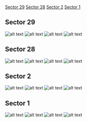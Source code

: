 [Sector 29](#sector29)
[Sector 28](#sector28)
[Sector 2](#sector2)
[Sector 1](#sector1)

<a name = "sector29"></a>
## Sector 29
![alt text](/tt/HATS-68_Sector_29/HATS-68_Sector_29_a_TimeSeries.png)
![alt text](/tt/HATS-68_Sector_29/HATS-68_Sector_29_b_FoldedLightCurve.png)
![alt text](/tt/HATS-68_Sector_29/HATS-68_Sector_29_b_IndividualTransitsWithFit.png)
![alt text](/tt/HATS-68_Sector_29/HATS-68_Sector_29_c_TimingResiduals.png)

<a name = "sector28"></a>
## Sector 28
![alt text](/tt/HATS-68_Sector_28/HATS-68_Sector_28_a_TimeSeries.png)
![alt text](/tt/HATS-68_Sector_28/HATS-68_Sector_28_b_FoldedLightCurve.png)
![alt text](/tt/HATS-68_Sector_28/HATS-68_Sector_28_b_IndividualTransitsWithFit.png)
![alt text](/tt/HATS-68_Sector_28/HATS-68_Sector_28_c_TimingResiduals.png)

<a name = "sector2"></a>
## Sector 2
![alt text](/tt/HATS-68_Sector_2/HATS-68_Sector_2_a_TimeSeries.png)
![alt text](/tt/HATS-68_Sector_2/HATS-68_Sector_2_b_FoldedLightCurve.png)
![alt text](/tt/HATS-68_Sector_2/HATS-68_Sector_2_b_IndividualTransitsWithFit.png)
![alt text](/tt/HATS-68_Sector_2/HATS-68_Sector_2_c_TimingResiduals.png)

<a name = "sector1"></a>
## Sector 1
![alt text](/tt/HATS-68_Sector_1/HATS-68_Sector_1_a_TimeSeries.png)
![alt text](/tt/HATS-68_Sector_1/HATS-68_Sector_1_b_FoldedLightCurve.png)
![alt text](/tt/HATS-68_Sector_1/HATS-68_Sector_1_b_IndividualTransitsWithFit.png)
![alt text](/tt/HATS-68_Sector_1/HATS-68_Sector_1_c_TimingResiduals.png)

